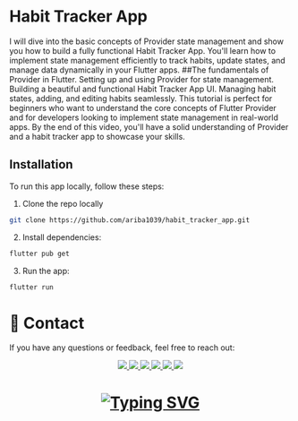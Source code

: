 # Habit Tracker App

I will dive into the basic concepts of Provider state management and show you how to build a fully functional Habit Tracker App. You'll learn how to implement state management efficiently to track habits, update states, and manage data dynamically in your Flutter apps.
##The fundamentals of Provider in Flutter.
Setting up and using Provider for state management.
Building a beautiful and functional Habit Tracker App UI.
Managing habit states, adding, and editing habits seamlessly.
This tutorial is perfect for beginners who want to understand the core concepts of Flutter Provider and for developers looking to implement state management in real-world apps. By the end of this video, you'll have a solid understanding of Provider and a habit tracker app to showcase your skills.





## Installation
To run this app locally, follow these steps:

1. Clone the repo locally

```bash
git clone https://github.com/ariba1039/habit_tracker_app.git

```
2. Install dependencies:
```bash
flutter pub get 

```
3. Run the app:
```bash
flutter run
```

# 💬 Contact
If you have any questions or feedback, feel free to reach out:

<div align="center"> 
  <a href="mailto:aribahussain970@gmail.com">
    <img src="https://img.shields.io/badge/Email-333333?style=for-the-badge&logo=gmail&logoColor=blue" />
  </a>
   <a href="https://www.linkedin.com/in/ariba.dev/" target="_blank">
    <img src="https://img.shields.io/badge/LinkedIn-0077B5?style=for-the-badge&logo=linkedin&logoColor=white" target="_blank" />
  </a>
 
 <a href="https://x.com/ariba_hussain10" target="_blank">
    <img src="https://img.shields.io/badge/X-000000?style=for-the-badge&logo=x&logoColor=white" target="_blank" />
  </a>

  <a href="https://instagram.com/ariba.dev" target="_blank">
    <img src="https://img.shields.io/badge/Instagram-E1306C?style=for-the-badge&logo=instagram&logoColor=white" target="_blank" />
  </a>
  <a href="https://discord.gg/ariba.dev" target="_blank">
    <img src="https://img.shields.io/badge/Discord-7289DA?style=for-the-badge&logo=discord&logoColor=white" target="_blank" />
  </a>
 


<a href="https://www.youtube.com/@ariba.dev10" target="_blank">
    <img src="https://img.shields.io/badge/YouTube-FF0000?style=for-the-badge&logo=youtube&logoColor=white
" target="_blank" />
  </a>
  

</div>

<h1 align="center">
<a href="https://git.io/typing-svg"><img src="https://readme-typing-svg.herokuapp.com?font=Fira+Code&weight=800&pause=1000&width=435&lines=Happy+Coding+in+Flutter++%F0%9F%9A%80%F0%9F%93%B1" alt="Typing SVG" /></a>
</h1>
